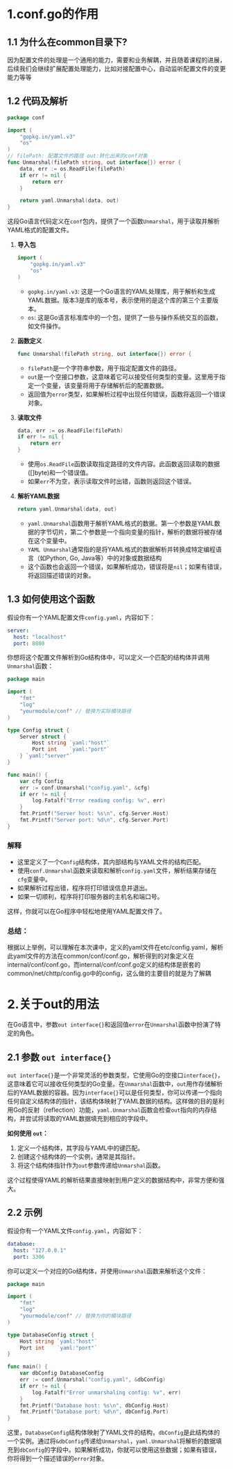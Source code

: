 # 1.conf.go的作用

## 1.1 为什么在common目录下?

因为配置文件的处理是一个通用的能力，需要和业务解耦，并且随着课程的进展，后续我们会继续扩展配置处理能力，比如对接配置中心，自动监听配置文件的变更能力等等

## 1.2 代码及解析

```go
package conf

import (
	"gopkg.in/yaml.v3"
	"os"
)
// filePath: 配置文件的路径 out:转化出来的conf对象
func Unmarshal(filePath string, out interface{}) error {
	data, err := os.ReadFile(filePath)
	if err != nil {
		return err
	}

	return yaml.Unmarshal(data, out)
}

```

这段Go语言代码定义在`conf`包内，提供了一个函数`Unmarshal`，用于读取并解析YAML格式的配置文件。

1. **导入包**
   ```go
   import (
       "gopkg.in/yaml.v3"
       "os"
   )
   ```
    - `gopkg.in/yaml.v3`: 这是一个Go语言的YAML处理库，用于解析和生成YAML数据。版本3是库的版本号，表示使用的是这个库的第三个主要版本。
    - `os`: 这是Go语言标准库中的一个包，提供了一些与操作系统交互的函数，如文件操作。

2. **函数定义**
   ```go
   func Unmarshal(filePath string, out interface{}) error {
   ```
    - `filePath`是一个字符串参数，用于指定配置文件的路径。
    - `out`是一个空接口参数，这意味着它可以接受任何类型的变量。这里用于指定一个变量，该变量将用于存储解析后的配置数据。
    - 返回值为`error`类型，如果解析过程中出现任何错误，函数将返回一个错误对象。

3. **读取文件**
   ```go
   data, err := os.ReadFile(filePath)
   if err != nil {
       return err
   }
   ```
    - 使用`os.ReadFile`函数读取指定路径的文件内容。此函数返回读取的数据([]byte)和一个错误值。
    - 如果`err`不为空，表示读取文件时出错，函数则返回这个错误。

4. **解析YAML数据**
   ```go
   return yaml.Unmarshal(data, out)
   ```
    - `yaml.Unmarshal`函数用于解析YAML格式的数据。第一个参数是YAML数据的字节切片，第二个参数是一个指向变量的指针，解析的数据将被存储在这个变量中。
    - `YAML Unmarshal`通常指的是将YAML格式的数据解析并转换成特定编程语言（如Python, Go, Java等）中的对象或数据结构
    - 这个函数也会返回一个错误，如果解析成功，错误将是`nil`；如果有错误，将返回描述错误的对象。

## 1.3 如何使用这个函数

假设你有一个YAML配置文件`config.yaml`，内容如下：

```yaml
server:
  host: "localhost"
  port: 8080
```

你想将这个配置文件解析到Go结构体中，可以定义一个匹配的结构体并调用`Unmarshal`函数：

```go
package main

import (
    "fmt"
    "log"
    "yourmodule/conf" // 替换为实际模块路径
)

type Config struct {
    Server struct {
        Host string `yaml:"host"`
        Port int    `yaml:"port"`
    } `yaml:"server"`
}

func main() {
    var cfg Config
    err := conf.Unmarshal("config.yaml", &cfg)
    if err != nil {
        log.Fatalf("Error reading config: %v", err)
    }
    fmt.Printf("Server host: %s\n", cfg.Server.Host)
    fmt.Printf("Server port: %d\n", cfg.Server.Port)
}
```


### 解释

- 这里定义了一个`Config`结构体，其内部结构与YAML文件的结构匹配。
- 使用`conf.Unmarshal`函数来读取和解析`config.yaml`文件，解析结果存储在`cfg`变量中。
- 如果解析过程出错，程序将打印错误信息并退出。
- 如果一切顺利，程序将打印服务器的主机名和端口号。

这样，你就可以在Go程序中轻松地使用YAML配置文件了。

### 总结：

根据以上举例，可以理解在本次课中，定义的yaml文件在etc/config.yaml，解析此yaml文件的方法在common/conf/conf.go，解析得到的对象定义在internal/conf/conf.go，而internal/conf/conf.go定义的结构体是嵌套的common/net/chttp/config.go中的config，这么做的主要目的就是为了解耦


# 2.关于out的用法

在Go语言中，参数`out interface{}`和返回值`error`在`Unmarshal`函数中扮演了特定的角色。

## 2.1 参数 `out interface{}`

`out interface{}`是一个非常灵活的参数类型，它使用Go的空接口`interface{}`，这意味着它可以接收任何类型的Go变量。在`Unmarshal`函数中，`out`用作存储解析后的YAML数据的容器。因为`interface{}`可以是任何类型，你可以传递一个指向任何自定义结构体的指针，该结构体映射了YAML数据的结构。这样做的目的是利用Go的反射（reflection）功能，`yaml.Unmarshal`函数会检查`out`指向的内存结构，并尝试将读取的YAML数据填充到相应的字段中。

**如何使用 `out`：**
1. 定义一个结构体，其字段与YAML中的键匹配。
2. 创建这个结构体的一个实例，通常是其指针。
3. 将这个结构体指针作为`out`参数传递给`Unmarshal`函数。

这个过程使得YAML的解析结果直接映射到用户定义的数据结构中，非常方便和强大。

## 2.2 示例

假设你有一个YAML文件`config.yaml`，内容如下：

```yaml
database:
  host: "127.0.0.1"
  port: 3306
```

你可以定义一个对应的Go结构体，并使用`Unmarshal`函数来解析这个文件：

```go
package main

import (
    "fmt"
    "log"
    "yourmodule/conf" // 替换为你的模块路径
)

type DatabaseConfig struct {
    Host string `yaml:"host"`
    Port int    `yaml:"port"`
}

func main() {
    var dbConfig DatabaseConfig
    err := conf.Unmarshal("config.yaml", &dbConfig)
    if err != nil {
        log.Fatalf("Error unmarshaling config: %v", err)
    }
    fmt.Printf("Database host: %s\n", dbConfig.Host)
    fmt.Printf("Database port: %d\n", dbConfig.Port)
}
```

这里，`DatabaseConfig`结构体映射了YAML文件的结构，`dbConfig`是此结构体的一个实例。通过将`&dbConfig`传递给`Unmarshal`，`yaml.Unmarshal`将解析的数据填充到`dbConfig`的字段中。如果解析成功，你就可以使用这些数据；如果有错误，你将得到一个描述错误的`error`对象。